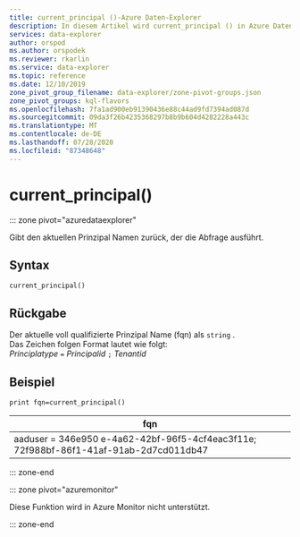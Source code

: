 ```yaml
---
title: current_principal ()-Azure Daten-Explorer
description: In diesem Artikel wird current_principal () in Azure Daten-Explorer beschrieben.
services: data-explorer
author: orspod
ms.author: orspodek
ms.reviewer: rkarlin
ms.service: data-explorer
ms.topic: reference
ms.date: 12/10/2019
zone_pivot_group_filename: data-explorer/zone-pivot-groups.json
zone_pivot_groups: kql-flavors
ms.openlocfilehash: 7fa1ad900eb91390436e88c44ad9fd7394ad087d
ms.sourcegitcommit: 09da3f26b4235368297b8b9b604d4282228a443c
ms.translationtype: MT
ms.contentlocale: de-DE
ms.lasthandoff: 07/28/2020
ms.locfileid: "87348648"
---
```

# <a name="current_principal"></a>current_principal()

::: zone pivot="azuredataexplorer"

Gibt den aktuellen Prinzipal Namen zurück, der die Abfrage ausführt.

## <a name="syntax"></a>Syntax

`current_principal()`

## <a name="returns"></a>Rückgabe

Der aktuelle voll qualifizierte Prinzipal Name (fqn) als `string` .  
Das Zeichen folgen Format lautet wie folgt:  
*Principlatype* `=` *Principalid* `;` *Tenantid*

## <a name="example"></a>Beispiel

<!-- csl: https://help.kusto.windows.net/Samples -->
```kusto
print fqn=current_principal()
```

|fqn|
|---|
|aaduser = 346e950 e-4a62-42bf-96f5-4cf4eac3f11e; 72f988bf-86f1-41af-91ab-2d7cd011db47|

::: zone-end

::: zone pivot="azuremonitor"

Diese Funktion wird in Azure Monitor nicht unterstützt.

::: zone-end

